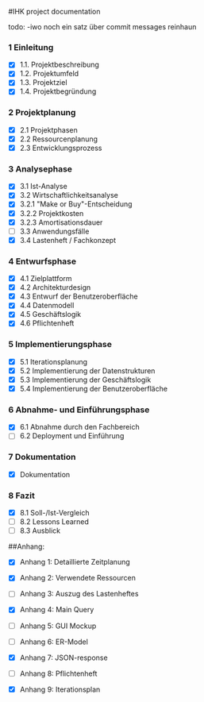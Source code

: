 #IHK project documentation

todo:
-iwo noch ein satz über commit messages reinhaun

### 1 Einleitung

- [x] 1.1. Projektbeschreibung
- [x] 1.2. Projektumfeld
- [x] 1.3. Projektziel
- [x] 1.4. Projektbegründung

### 2 Projektplanung

- [x]  2.1 Projektphasen
- [x]  2.2 Ressourcenplanung
- [x]  2.3 Entwicklungsprozess

### 3 Analysephase

- [x]  3.1 Ist-Analyse
- [x]  3.2 Wirtschaftlichkeitsanalyse
- [x]  3.2.1 "Make or Buy"-Entscheidung
- [x]  3.2.2 Projektkosten
- [x]  3.2.3 Amortisationsdauer
- [ ]  3.3 Anwendungsfälle
- [x]  3.4 Lastenheft / Fachkonzept

### 4 Entwurfsphase

- [x]  4.1 Zielplattform
- [x]  4.2 Architekturdesign
- [x]  4.3 Entwurf der Benutzeroberfläche
- [x]  4.4 Datenmodell
- [x]  4.5 Geschäftslogik
- [x]  4.6 Pflichtenheft

### 5 Implementierungsphase

- [x]  5.1 Iterationsplanung
- [x]  5.2 Implementierung der Datenstrukturen
- [x]  5.3 Implementierung der Geschäftslogik
- [x]  5.4 Implementierung der Benutzeroberfläche

### 6 Abnahme- und Einführungsphase

- [x]  6.1 Abnahme durch den Fachbereich
- [ ]  6.2 Deployment und Einführung

### 7 Dokumentation

- [x] Dokumentation

### 8 Fazit

- [x]  8.1 Soll-/Ist-Vergleich
- [ ]  8.2 Lessons Learned
- [ ]  8.3 Ausblick

##Anhang:

- [x] Anhang 1: Detaillierte Zeitplanung
- [x] Anhang 2: Verwendete Ressourcen
- [ ] Anhang 3: Auszug des Lastenheftes
- [x] Anhang 4: Main Query
- [ ] Anhang 5: GUI Mockup
- [ ] Anhang 6: ER-Model
- [x] Anhang 7: JSON-response
- [ ] Anhang 8: Pflichtenheft
- [x] Anhang 9: Iterationsplan

